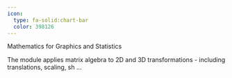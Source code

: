 ```yaml
---
icon:
  type: fa-solid:chart-bar
  color: 398126
---
```


Mathematics for Graphics and Statistics

The module applies matrix algebra to 2D and 3D transformations - including translations, scaling, sh ... 

